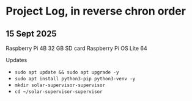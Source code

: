 # Project Log, in reverse chron order

## 15 Sept 2025
Raspberry Pi 4B
32 GB SD card
Raspberry Pi OS Lite 64

Updates
- `sudo apt update && sudo apt upgrade -y`
- `sudo apt install python3-pip python3-venv -y`
- `mkdir solar-supervisor-supervisor`
- `cd ~/solar-supervisor-supervisor`
